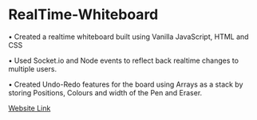 # RealTime-Whiteboard

• Created a realtime whiteboard built using Vanilla JavaScript, HTML and CSS

• Used Socket.io and Node events to reflect back realtime changes to multiple users.

• Created Undo-Redo features for the board using Arrays as a stack by storing  Positions, Colours and width of the Pen and Eraser.

[Website Link](https://whiteboard-aniket.herokuapp.com/)
